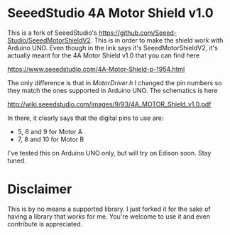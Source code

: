 # SeeedStudio 4A Motor Shield v1.0
This is a fork of SeeedStudio's https://github.com/Seeed-Studio/SeeedMotorShieldV2. This is in order to make the shield work with Arduino UNO. Even though in the link says it's SeeedMotorShieldV2, it's actually meant for the 4A Motor Shield v1.0 that you can find here

https://www.seeedstudio.com/4A-Motor-Shield-p-1954.html

The only difference is that in _MotorDriver.h_ I changed the pin numbers so they match the ones supported in Arduino UNO. The schematics is here

http://wiki.seeedstudio.com/images/9/93/4A_MOTOR_Shield_v1.0.pdf

In there, it clearly says that the digital pins to use are:
* 5, 6 and 9 for Motor A
* 7, 8 and 10 for Motor B

I've tested this on Arduino UNO only, but will try on Edison soon. Stay tuned.

# Disclaimer
This is by no means a supported library. I just forked it for the sake of having a library that works for me. You're welcome to use it and even contribute is appreciated.
